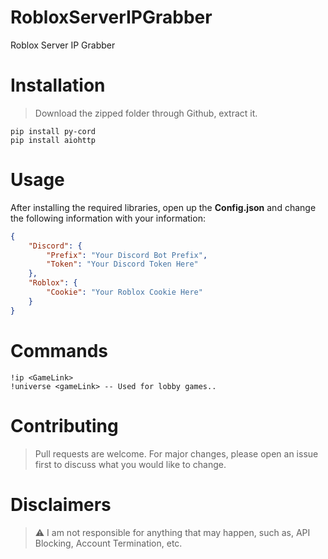 # RobloxServerIPGrabber
Roblox Server IP Grabber


# Installation

> Download the zipped folder through Github, extract it.
```
pip install py-cord
pip install aiohttp
```

# Usage

After installing the required libraries, open up the **Config.json** and change the following information with your information:
```json
{
    "Discord": {
        "Prefix": "Your Discord Bot Prefix",
        "Token": "Your Discord Token Here"
    },
    "Roblox": {
        "Cookie": "Your Roblox Cookie Here"
    }
}
```

# Commands

```
!ip <GameLink>
!universe <gameLink> -- Used for lobby games..
```

# Contributing

> Pull requests are welcome. For major changes, please open an issue first to discuss what you would like to change.

# Disclaimers

> :warning: I am not responsible for anything that may happen, such as, API Blocking, Account Termination, etc.
